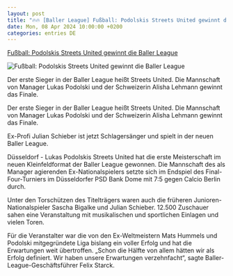```yaml
---
layout: post
title: "🔥🔥 [Baller League] Fußball: Podolskis Streets United gewinnt die Baller League"
date: Mon, 08 Apr 2024 10:00:00 +0200
categories: entries DE
---
```

[Fußball: Podolskis Streets United gewinnt die Baller League](https://www.mz.de/sport/fussball/podolskis-streets-united-gewinnt-die-baller-league-3821494)

![Fußball: Podolskis Streets United gewinnt die Baller League](https://bmg-images.forward-publishing.io/2024/04/08/b37e560b-a182-45e4-87a0-b0facb6c3f3e.jpeg?rect=0%2C104%2C2048%2C1152&w=1024)

Der erste Sieger in der Baller League heißt Streets United. Die Mannschaft von Manager Lukas Podolski und der Schweizerin Alisha Lehmann gewinnt das Finale.

Der erste Sieger in der Baller League heißt Streets United. Die Mannschaft von Manager Lukas Podolski und der Schweizerin Alisha Lehmann gewinnt das Finale.

Ex-Profi Julian Schieber ist jetzt Schlagersänger und spielt in der neuen Baller League.

Düsseldorf - Lukas Podolskis Streets United hat die erste Meisterschaft im neuen Kleinfeldformat der Baller League gewonnen. Die Mannschaft des als Manager agierenden Ex-Nationalspielers setzte sich im Endspiel des Final-Four-Turniers im Düsseldorfer PSD Bank Dome mit 7:5 gegen Calcio Berlin durch.

Unter den Torschützen des Titelträgers waren auch die früheren Junioren-Nationalspieler Sascha Bigalke und Julian Schieber. 12.500 Zuschauer sahen eine Veranstaltung mit musikalischen und sportlichen Einlagen und vielen Toren.

Für die Veranstalter war die von den Ex-Weltmeistern Mats Hummels und Podolski mitgegründete Liga bislang ein voller Erfolg und hat die Erwartungen weit übertroffen. „Schon die Hälfte von allem hätten wir als Erfolg definiert. Wir haben unsere Erwartungen verzehnfacht“, sagte Baller-League-Geschäftsführer Felix Starck.

